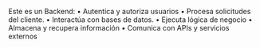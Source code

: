 Este es un Backend:
• Autentica y autoriza usuarios
• Procesa solicitudes del cliente.
• Interactúa con bases de datos.
• Ejecuta lógica de negocio
• Almacena y recupera información
• Comunica con APIs y servicios externos
